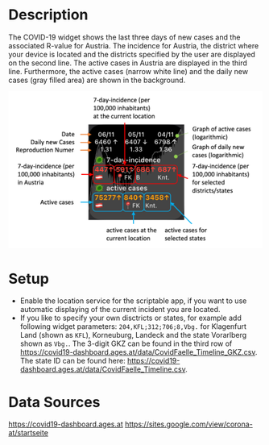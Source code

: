 # Description
The COVID-19 widget shows the last three days of new cases and the associated R-value for Austria. The incidence for Austria, the district where your device is located and the districts specified by the user are displayed on the second line. The active cases in Austria are displayed in the third line. Furthermore, the active cases (narrow white line) and the daily new cases (gray filled area) are shown in the background.

![Screenshot](doc/widget_description.png)

# Setup
* Enable the location service for the scriptable app, if you want to use automatic displaying of the current incident you are located.
* If you like to specify your own disctricts or states, for example add following widget parameters: `204,KFL;312;706;8,Vbg.` for Klagenfurt Land (shown as `KFL`), Korneuburg, Landeck and the state Vorarlberg shown as `Vbg.`. The 3-digit GKZ can be found in the third row of https://covid19-dashboard.ages.at/data/CovidFaelle_Timeline_GKZ.csv. The state ID can be found here: https://covid19-dashboard.ages.at/data/CovidFaelle_Timeline.csv.

# Data Sources
https://covid19-dashboard.ages.at
https://sites.google.com/view/corona-at/startseite
